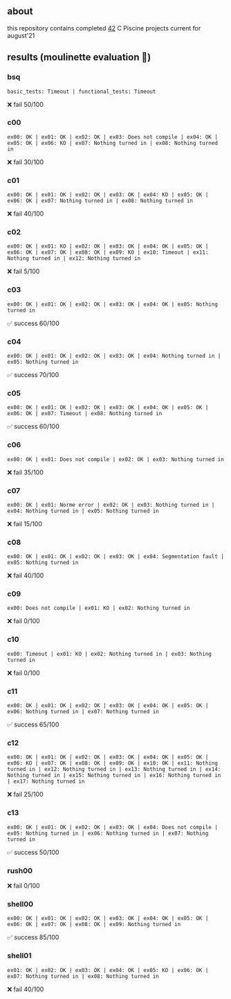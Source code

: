 ## about
this repository contains completed [42](https://42.fr/en/homepage/) C Piscine projects current for august'21

## results (moulinette evaluation 🤖)
### bsq
```trace
basic_tests: Timeout | functional_tests: Timeout
```
❌ fail 50/100

### c00
```trace
ex00: OK | ex01: OK | ex02: OK | ex03: Does not compile | ex04: OK | ex05: OK | ex06: KO | ex07: Nothing turned in | ex08: Nothing turned in
```
❌ fail 30/100

### c01
```trace
ex00: OK | ex01: OK | ex02: OK | ex03: OK | ex04: KO | ex05: OK | ex06: OK | ex07: Nothing turned in | ex08: Nothing turned in
```
❌ fail 40/100

### c02
```trace
ex00: OK | ex01: KO | ex02: OK | ex03: OK | ex04: OK | ex05: OK | ex06: OK | ex07: OK | ex08: OK | ex09: KO | ex10: Timeout | ex11: Nothing turned in | ex12: Nothing turned in
```
❌ fail 5/100

### c03
```trace
ex00: OK | ex01: OK | ex02: OK | ex03: OK | ex04: OK | ex05: Nothing turned in
```
✅ success 60/100

### c04
```trace
ex00: OK | ex01: OK | ex02: OK | ex03: OK | ex04: Nothing turned in | ex05: Nothing turned in
```
✅ success 70/100

### c05
```trace
ex00: OK | ex01: OK | ex02: OK | ex03: OK | ex04: OK | ex05: OK | ex06: OK | ex07: Timeout | ex08: Nothing turned in
```
✅ success 60/100

### c06
```trace
ex00: OK | ex01: Does not compile | ex02: OK | ex03: Nothing turned in
```
❌ fail 35/100

### c07
```trace
ex00: OK | ex01: Norme error | ex02: OK | ex03: Nothing turned in | ex04: Nothing turned in | ex05: Nothing turned in
```
❌ fail 15/100

### c08
```trace
ex00: OK | ex01: OK | ex02: OK | ex03: OK | ex04: Segmentation fault | ex05: Nothing turned in
```
❌ fail 40/100

### c09
```trace
ex00: Does not compile | ex01: KO | ex02: Nothing turned in
```
❌ fail 0/100

### c10
```trace
ex00: Timeout | ex01: KO | ex02: Nothing turned in | ex03: Nothing turned in
```
❌ fail 0/100

### c11
```trace
ex00: OK | ex01: OK | ex02: OK | ex03: OK | ex04: OK | ex05: OK | ex06: Nothing turned in | ex07: Nothing turned in
```
✅ success 65/100

### c12
```trace
ex00: OK | ex01: OK | ex02: OK | ex03: OK | ex04: OK | ex05: OK | ex06: KO | ex07: OK | ex08: OK | ex09: OK | ex10: OK | ex11: Nothing turned in | ex12: Nothing turned in | ex13: Nothing turned in | ex14: Nothing turned in | ex15: Nothing turned in | ex16: Nothing turned in | ex17: Nothing turned in
```
❌ fail 25/100

### c13
```trace
ex00: OK | ex01: OK | ex02: OK | ex03: OK | ex04: Does not compile | ex05: Nothing turned in | ex06: Nothing turned in | ex07: Nothing turned in
```
✅ success 50/100

### rush00
❌ fail 0/100

### shell00
```trace
ex00: OK | ex01: OK | ex02: OK | ex03: OK | ex04: OK | ex05: OK | ex06: OK | ex07: OK | ex08: OK | ex09: Nothing turned in
```
✅ success 85/100

### shell01
```trace
ex01: OK | ex02: OK | ex03: OK | ex04: OK | ex05: KO | ex06: OK | ex07: Nothing turned in | ex08: Nothing turned in
```
❌ fail 40/100
